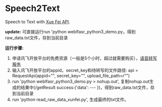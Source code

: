 # Speech2Text

Speech to Text with [Xue Fei API](https://www.xfyun.cn/).

**update:**
可直接运行run 'python weblfasr_python3_demo.py，得到raw_data.txt文件，存到当前目录

**运行步骤:**
1. 申请讯飞开放平台的免费资源（一般是5个小时，超过就需要购买），[语音转写服务](https://www.xfyun.cn/services/lfasr)
2. 输入讯飞开放平台的appid，secret_key和待转写的文件路径: api = RequestApi(appid="", secret_key="", upload_file_path=r"")
3. run 'python weblfasr_python3_demo.py > nohup.out', 复制nohup.out生成的结果中(/getResult success:{'data': --- })，得到raw_data.txt文件，存到当前目录
4. run 'python read_raw_data_xunfei.py', 生成最终的txt文件。

